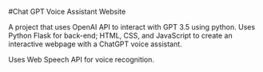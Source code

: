 #Chat GPT Voice Assistant Website

A project that uses OpenAI API to interact with GPT 3.5 using python. Uses Python Flask for back-end; HTML, CSS, and JavaScript to create an interactive webpage with a ChatGPT voice assistant. 

Uses Web Speech API for voice recognition.
